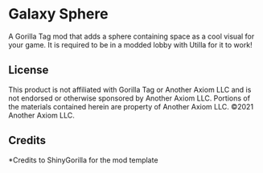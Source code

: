 # Galaxy Sphere
A Gorilla Tag mod that adds a sphere containing space as a cool visual for your game. It is required to be in a modded lobby with Utilla for it to work!
## License
This product is not affiliated with Gorilla Tag or Another Axiom LLC and is not endorsed or otherwise sponsored by Another Axiom LLC. Portions of the materials contained herein are property of Another Axiom LLC. ©2021 Another Axiom LLC.
## Credits
*Credits to ShinyGorilla for the mod template
